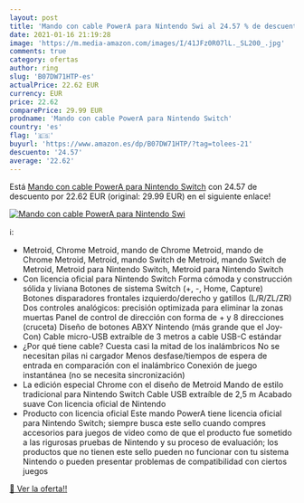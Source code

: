 ```yaml
---
layout: post
title: 'Mando con cable PowerA para Nintendo Swi al 24.57 % de descuento'
date: 2021-01-16 21:19:28
image: 'https://m.media-amazon.com/images/I/41JFz0R07lL._SL200_.jpg'
comments: true
category: ofertas
author: ring
slug: 'B07DW71HTP-es'
actualPrice: 22.62 EUR
currency: EUR
price: 22.62
comparePrice: 29.99 EUR
prodname: 'Mando con cable PowerA para Nintendo Switch'
country: 'es'
flag: '🇪🇸'
buyurl: 'https://www.amazon.es/dp/B07DW71HTP/?tag=tolees-21'
descuento: '24.57'
average: '22.62'
---
```


Está [Mando con cable PowerA para Nintendo Switch](https://www.amazon.es/dp/B07DW71HTP/?tag=tolees-21) con 24.57 de descuento por 22.62 EUR (original: 29.99 EUR) en el siguiente enlace!

[![Mando con cable PowerA para Nintendo Swi](https://m.media-amazon.com/images/I/41JFz0R07lL._SL200_.jpg)](https://www.amazon.es/dp/B07DW71HTP/?tag=tolees-21)

ℹ️:

- Metroid, Chrome Metroid, mando de Chrome Metroid, mando de Chrome Metroid, Metroid, mando Switch de Metroid, mando Switch de Metroid, Metroid para Nintendo Switch, Metroid para Nintendo Switch
- Con licencia oficial para Nintendo Switch Forma cómoda y construcción sólida y liviana Botones de sistema Switch (+, -, Home, Capture) Botones disparadores frontales izquierdo/derecho y gatillos (L/R/ZL/ZR) Dos controles analógicos: precisión optimizada para eliminar la zonas muertas Panel de control de dirección con forma de + y 8 direcciones (cruceta) Diseño de botones ABXY Nintendo (más grande que el Joy-Con) Cable micro-USB extraíble de 3 metros a cable USB-C estándar
- ¿Por qué tiene cable? Cuesta casi la mitad de los inalámbricos No se necesitan pilas ni cargador Menos desfase/tiempos de espera de entrada en comparación con el inalámbrico Conexión de juego instantánea (no se necesita sincronización)
- La edición especial Chrome con el diseño de Metroid Mando de estilo tradicional para Nintendo Switch Cable USB extraíble de 2,5 m Acabado suave Con licencia oficial de Nintendo
- Producto con licencia oficial Este mando PowerA tiene licencia oficial para Nintendo Switch; siempre busca este sello cuando compres accesorios para juegos de video como de que el producto fue sometido a las rigurosas pruebas de Nintendo y su proceso de evaluación; los productos que no tienen este sello pueden no funcionar con tu sistema Nintendo o pueden presentar problemas de compatibilidad con ciertos juegos

[🛒 Ver la oferta!!](https://www.amazon.es/dp/B07DW71HTP/?tag=tolees-21)
